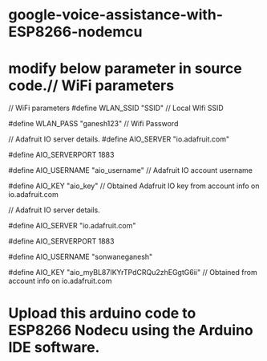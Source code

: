 # google-voice-assistance-with-ESP8266-nodemcu
 
# modify below parameter in source code.// WiFi parameters
// WiFi parameters
#define WLAN_SSID       "SSID"  // Local WIfi SSID

#define WLAN_PASS       "ganesh123" // Wifi Password


// Adafruit IO server details.
#define AIO_SERVER      "io.adafruit.com"

#define AIO_SERVERPORT  1883

#define AIO_USERNAME    "aio_username" // Adafruit IO account username

#define AIO_KEY         "aio_key"  // Obtained Adafruit IO key from account info on io.adafruit.com


// Adafruit IO server details.

#define AIO_SERVER      "io.adafruit.com"

#define AIO_SERVERPORT  1883

#define AIO_USERNAME    "sonwaneganesh"

#define AIO_KEY         "aio_myBL87IKYrTPdCRQu2zhEGgtG6ii"  // Obtained from account info on io.adafruit.com

# Upload this arduino code to ESP8266 Nodecu using the Arduino IDE software.

